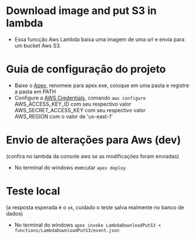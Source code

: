 # Download image and put S3 in lambda
* Essa funcção Aws Lambda baixa uma imagem de uma url e envia para um bucket Aws S3.

# Guia de configuração do projeto
* Baixe o [Apex](http://apex.run/), renomeie para apex.exe, coloque em uma pasta e registre a pasta em PATH
* Configure a [AWS Credentials](http://docs.aws.amazon.com/cli/latest/userguide/cli-chap-getting-started.html), comando `aws configure`
<br />AWS_ACCESS_KEY_ID com seu respectivo valor
<br />AWS_SECRET_ACCESS_KEY com seu respectivo valor
<br />AWS_REGION com o valor de 'us-east-1'

# Envio de alterações para Aws (dev)
(confira no lambda da console aws se as modificações foram enviadas)
* No terminal do windows executar `apex deploy`

# Teste local
(a resposta esperada é o `ok`, cuidado o teste salva realmente no banco de dados)
* No terminal do windows `apex invoke LambdaDownloadPutS3 < functions/LambdaDownloadPutS3/event.json`
